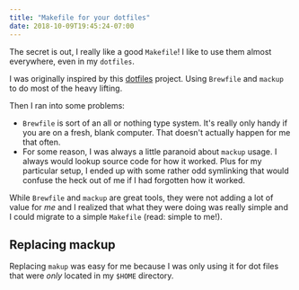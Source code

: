 ```yaml
---
title: "Makefile for your dotfiles"
date: 2018-10-09T19:45:24-07:00
---
```


The secret is out, I really like a good `Makefile`!  I like to use them almost
everywhere, even in my `dotfiles`.

<!--more-->

I was originally inspired by this [dotfiles](https://github.com/driesvints/dotfiles)
project.  Using `Brewfile` and `mackup` to do most of the heavy lifting.

Then I ran into some problems:

* `Brewfile` is sort of an all or nothing type system.  It's really only handy
  if you are on a fresh, blank computer.  That doesn't actually happen for me
  that often.
* For some reason, I was always a little paranoid about `mackup` usage.  I always
  would lookup source code for how it worked.  Plus for my particular setup, I ended
  up with some rather odd symlinking that would confuse the heck out of me if I had
  forgotten how it worked.

While `Brewfile` and `mackup` are great tools, they were not adding a lot of value
for _me_ and I realized that what they were doing was really simple and I could
migrate to a simple `Makefile` (read: simple to me!).

## Replacing mackup

Replacing `makup` was easy for me because I was only using it for dot files that
were _only_ located in my `$HOME` directory.

```markdown

```